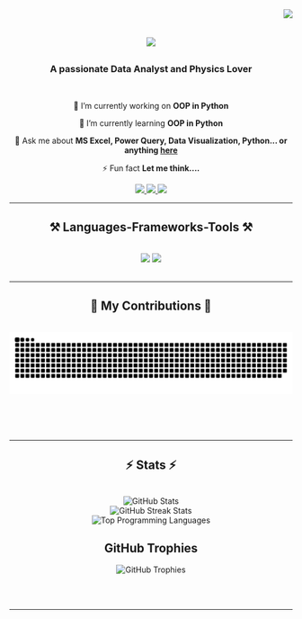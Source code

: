 <img align="right" src="https://visitor-badge.laobi.icu/badge?page_id=NIJ69.NIJ69" />

<h1 align="center">
    <img src="https://readme-typing-svg.herokuapp.com/?font=Pacifico&size=40&center=true&vCenter=true&width=750&height=80&duration=5000&lines=Hi+There!+👋+Welcome+to+my+profile+💐;+I'm+Nazmul+Islam!;" />
</h1>

<h3 align="center">A passionate Data Analyst and Physics Lover</h3>

<br/>

<div align="center">
 
 🔭 I’m currently working on **OOP in Python**
 
 🌱 I’m currently learning **OOP in Python**

💬 Ask me about **MS Excel, Power Query, Data Visualization, Python... or anything [here](https://github.com/nijobair/nijobair/issues)**

⚡ Fun fact **Let me think....**

 </div>
 
<div align="center"> 
  <a href="mailto:nazmulislam6516@gmail.com">
    <img src="https://img.shields.io/badge/Gmail-333333?style=for-the-badge&logo=gmail&logoColor=red" />
  </a>
  <a href="https://linkedin.com/in/nijobair" target="_blank">
    <img src="https://img.shields.io/badge/LinkedIn-0077B5?style=for-the-badge&logo=linkedin&logoColor=white" target="_blank" />
  </a>
  <a href="https://nij69.github.io" target="_blank">
     <img src="https://img.shields.io/badge/Portfolio-333333?style=for-the-badge&logo=todoist&logoColor=white" target="_blank" /> <!-- sqlite, safari, google-chrome are other good icon options -->
  </a>
</div>

 <hr/>
 
<h2 align="center">⚒️ Languages-Frameworks-Tools ⚒️</h2>
<br/>
<div align="center">
    <img src="https://skillicons.dev/icons?i=git,vscode,github,matlab,powershell" />
    <img src="https://skillicons.dev/icons?i=python,mysql" /><br>
</div>

<br/>
<hr/>

<div align="center">
  <h2>🐍 My Contributions 🐍</h2>
  <br>
  <img alt="snake eating my contributions" src="https://raw.githubusercontent.com/nijobair/nijobair/output/github-contribution-grid-snake.svg" />
  
  <br/><br/><br/>
</div>

<hr/>

<h2 align="center">⚡ Stats ⚡</h2>
<br>
<div align="center">
    <img src="https://github-readme-stats.vercel.app/api?username=nijobair&theme=tokyonight&hide_border=false&include_all_commits=true&count_private=false" alt="GitHub Stats">
    <br>
    <img src="https://github-readme-streak-stats.herokuapp.com/?user=nijobair&theme=tokyonight&hide_border=false" alt="GitHub Streak Stats">
    <br>
    <img src="https://github-readme-stats.vercel.app/api/top-langs/?username=nijobair&theme=tokyonight&hide_border=false&include_all_commits=true&count_private=false&layout=compact" alt="Top Programming Languages">

<h2> GitHub Trophies</h2>
    <img src="https://github-profile-trophy.vercel.app/?username=nijobair&theme=tokyonight&no-frame=false&no-bg=true&margin-w=4" alt="GitHub Trophies">
</div>

<br/><br/>

<hr/>

<br/>

<!---
NIJ69/NIJ69 is a ✨ special ✨ repository because its `README.md` (this file) appears on your GitHub profile.
You can click the Preview link to take a look at your changes.
--->


